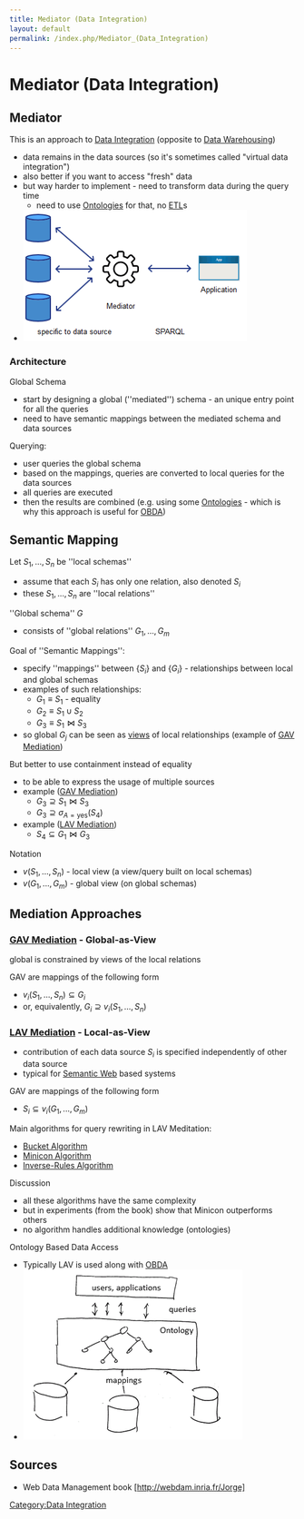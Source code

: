```yaml
---
title: Mediator (Data Integration)
layout: default
permalink: /index.php/Mediator_(Data_Integration)
---
```


# Mediator (Data Integration)

## Mediator
This is an approach to [Data Integration](Data_Integration) (opposite to [Data Warehousing](Data_Warehousing))
- data remains in the data sources (so it's sometimes called "virtual data integration")
- also better if you want to access "fresh" data
- but way harder to implement - need to transform data during the query time 
  - need to use [Ontologies](Ontologies) for that, no [ETL](ETL)s
- <img src="https://raw.githubusercontent.com/alexeygrigorev/wiki-figures/master/ufrt/xml/sw/architecture-mediator.png" alt="Image">


### Architecture
Global Schema
- start by designing a global (''mediated'') schema - an unique entry point for all the queries 
- need to have semantic mappings between the mediated schema and data sources


Querying:
- user queries the global schema
- based on the mappings, queries are converted to local queries for the data sources 
- all queries are executed
- then the results are combined (e.g. using some [Ontologies](Ontologies) - which is why this approach is useful for [OBDA](OBDA))


## Semantic Mapping
Let $S_1, ..., S_n$ be ''local schemas''
- assume that each $S_i$ has only one relation, also denoted $S_i$
- these $S_1, ..., S_n$ are ''local relations''

''Global schema'' $G$ 
- consists of ''global relations'' $G_1, ..., G_m$

Goal of ''Semantic Mappings'':
- specify ''mappings'' between $\{ S_i \}$ and $\{ G_i \}$ - relationships between local and global schemas
- examples of such relationships:
  - $G_1 \equiv S_1$ - equality
  - $G_2 \equiv S_1 \cup S_2$
  - $G_3 \equiv S_1 \Join S_3$
- so global $G_j$ can be seen as <u>views</u> of local relationships (example of [GAV Mediation](GAV_Mediation))


But better to use containment instead of equality
- to be able to express the usage of multiple sources
- example ([GAV Mediation](GAV_Mediation))
  - $G_3 \supseteq S_1 \Join S_3$
  - $G_3 \supseteq \sigma_{A = \text{yes}} ( S_4 )$
- example ([LAV Mediation](LAV_Mediation))
  - $S_4 \subseteq G_1 \Join G_3$


Notation
- $v(S_1, ..., S_n)$ - local view (a view/query built on local schemas)
- $v(G_1, ..., G_m)$ - global view (on global schemas)


## Mediation Approaches
### [GAV Mediation](GAV_Mediation) - Global-as-View
global is constrained by views of the local relations

GAV are mappings of the following form
- $v_i(S_1, ..., S_n) \subseteq G_i$
- or, equivalently, $G_i \supseteq v_i(S_1, ..., S_n)$


### [LAV Mediation](LAV_Mediation) - Local-as-View
- contribution of each data source $S_i$ is specified independently of other data source 
- typical for [Semantic Web](Semantic_Web) based systems 

GAV are mappings of the following form
- $S_i \subseteq v_i(G_1, ..., G_m)$


Main algorithms for query rewriting in LAV Meditation:
- [Bucket Algorithm](Bucket_Algorithm_(Data_Integration))
- [Minicon Algorithm](Minicon_Algorithm)
- [Inverse-Rules Algorithm](Inverse-Rules_Algorithm)

Discussion
- all these algorithms have the same complexity
- but in experiments (from the book) show that Minicon outperforms others
- no algorithm handles additional knowledge (ontologies)


Ontology Based Data Access
- Typically LAV is used along with [OBDA](OBDA)
- <img src="https://raw.githubusercontent.com/alexeygrigorev/wiki-figures/master/ufrt/xml/sw/semantic-web-data-access.png" alt="Image">


## Sources
- Web Data Management book [http://webdam.inria.fr/Jorge]

[Category:Data Integration](Category_Data_Integration)
